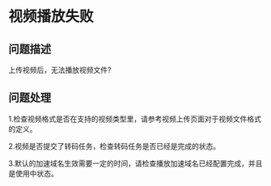 # 视频播放失败

## 问题描述

上传视频后，无法播放视频文件?

## 问题处理

1.检查视频格式是否在支持的视频类型里，请参考视频上传页面对于视频文件格式的定义。

2.视频是否提交了转码任务，检查转码任务是否已经是完成的状态。

3.默认的加速域名生效需要一定的时间，请检查播放加速域名已经配置完成，并且是使用中状态。


